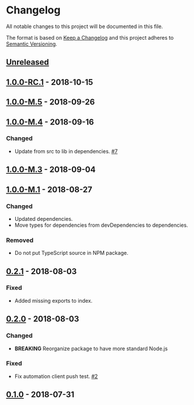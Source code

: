 # Changelog

All notable changes to this project will be documented in this file.

The format is based on [Keep a Changelog](http://keepachangelog.com/)
and this project adheres to [Semantic Versioning](http://semver.org/).

## [Unreleased](https://github.com/atomist/sdm-pack-node/compare/1.0.0-RC.1...HEAD)

## [1.0.0-RC.1](https://github.com/atomist/sdm-pack-node/compare/1.0.0-M.5...1.0.0-RC.1) - 2018-10-15

## [1.0.0-M.5](https://github.com/atomist/sdm-pack-node/compare/1.0.0-M.4...1.0.0-M.5) - 2018-09-26

## [1.0.0-M.4](https://github.com/atomist/sdm-pack-node/compare/1.0.0-M.3...1.0.0-M.4) - 2018-09-16

### Changed

-   Update from src to lib in dependencies. [#7](https://github.com/atomist/sdm-pack-node/issues/7)

## [1.0.0-M.3](https://github.com/atomist/sdm-pack-node/compare/1.0.0-M.1...1.0.0-M.3) - 2018-09-04

## [1.0.0-M.1](https://github.com/atomist/sdm-pack-node/compare/0.2.1...1.0.0-M.1) - 2018-08-27

### Changed

-   Updated dependencies.
-   Move types for dependencies from devDependencies to dependencies.

### Removed

-   Do not put TypeScript source in NPM package.

## [0.2.1](https://github.com/atomist/sdm-pack-node/compare/0.2.0...0.2.1) - 2018-08-03

### Fixed

-   Added missing exports to index.

## [0.2.0](https://github.com/atomist/sdm-pack-node/compare/0.1.0...0.2.0) - 2018-08-03

### Changed

-   **BREAKING** Reorganize package to have more standard Node.js

### Fixed

-   Fix automation client push test. [#2](https://github.com/atomist/sdm-pack-node/issues/2)

## [0.1.0](https://github.com/atomist/sdm-pack-node/tree/0.1.0) - 2018-07-31
